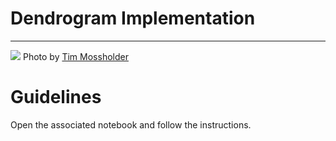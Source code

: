 # Dendrogram Implementation
---
![](https://images.unsplash.com/photo-1527383418406-f85a3b146499?ixlib=rb-1.2.1&ixid=eyJhcHBfaWQiOjEyMDd9&auto=format&fit=crop&w=3300&q=80)
Photo by [Tim Mossholder](https://unsplash.com/photos/VurHDpO4VYI)

# Guidelines

Open the associated notebook and follow the instructions.